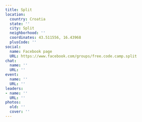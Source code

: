 ```yaml
---
title: Split
location:
  country: Croatia
  state: ''
  city: Split
  neighborhood: ''
  coordinates: 43.511556, 16.43968
  plusCode: ''
social:
  name: Facebook page
  URL: https://www.facebook.com/groups/free.code.camp.split
chat:
  name: ''
  URL: ''
event:
  name: ''
  URL: ''
leaders:
- name: ''
  URL: ''
photos:
  old: ''
  cover: ''
---
```

